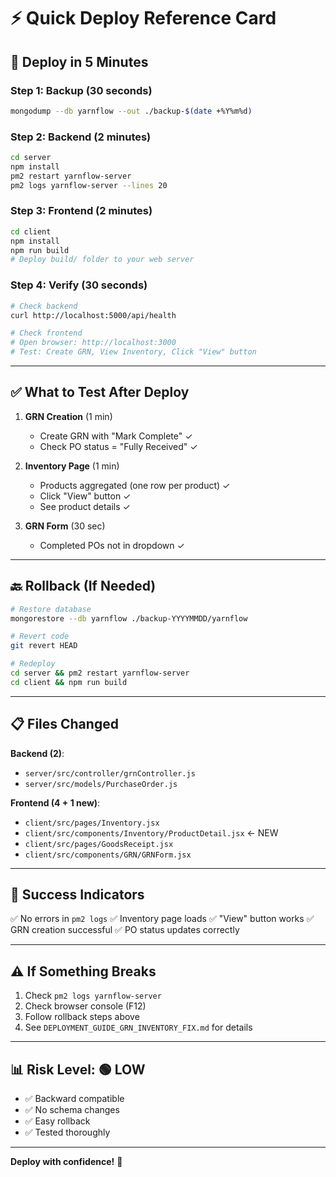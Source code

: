 # ⚡ Quick Deploy Reference Card

## 🚀 Deploy in 5 Minutes

### Step 1: Backup (30 seconds)
```bash
mongodump --db yarnflow --out ./backup-$(date +%Y%m%d)
```

### Step 2: Backend (2 minutes)
```bash
cd server
npm install
pm2 restart yarnflow-server
pm2 logs yarnflow-server --lines 20
```

### Step 3: Frontend (2 minutes)
```bash
cd client
npm install
npm run build
# Deploy build/ folder to your web server
```

### Step 4: Verify (30 seconds)
```bash
# Check backend
curl http://localhost:5000/api/health

# Check frontend
# Open browser: http://localhost:3000
# Test: Create GRN, View Inventory, Click "View" button
```

---

## ✅ What to Test After Deploy

1. **GRN Creation** (1 min)
   - Create GRN with "Mark Complete" ✓
   - Check PO status = "Fully Received" ✓

2. **Inventory Page** (1 min)
   - Products aggregated (one row per product) ✓
   - Click "View" button ✓
   - See product details ✓

3. **GRN Form** (30 sec)
   - Completed POs not in dropdown ✓

---

## 🔙 Rollback (If Needed)

```bash
# Restore database
mongorestore --db yarnflow ./backup-YYYYMMDD/yarnflow

# Revert code
git revert HEAD

# Redeploy
cd server && pm2 restart yarnflow-server
cd client && npm run build
```

---

## 📋 Files Changed

**Backend (2)**:
- `server/src/controller/grnController.js`
- `server/src/models/PurchaseOrder.js`

**Frontend (4 + 1 new)**:
- `client/src/pages/Inventory.jsx`
- `client/src/components/Inventory/ProductDetail.jsx` ← NEW
- `client/src/pages/GoodsReceipt.jsx`
- `client/src/components/GRN/GRNForm.jsx`

---

## 🎯 Success Indicators

✅ No errors in `pm2 logs`
✅ Inventory page loads
✅ "View" button works
✅ GRN creation successful
✅ PO status updates correctly

---

## ⚠️ If Something Breaks

1. Check `pm2 logs yarnflow-server`
2. Check browser console (F12)
3. Follow rollback steps above
4. See `DEPLOYMENT_GUIDE_GRN_INVENTORY_FIX.md` for details

---

## 📊 Risk Level: 🟢 LOW

- ✅ Backward compatible
- ✅ No schema changes
- ✅ Easy rollback
- ✅ Tested thoroughly

---

**Deploy with confidence!** 🚀
